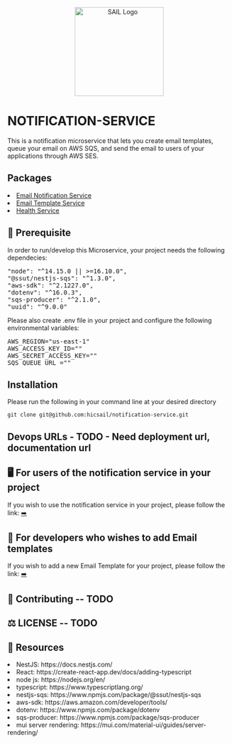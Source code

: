 <p align="center">
 <img src="https://user-images.githubusercontent.com/62607343/202245103-044d5c0b-7dec-416b-a178-66b4875dc399.png" width="200" alt="SAIL Logo" /></a>
</p>



# NOTIFICATION-SERVICE

This is a notification microservice that lets you create email templates, queue your email on AWS SQS, and send the email to users of your applications through AWS SES.


## Packages
<li> <a href="https://github.com/hicsail/notification-service/tree/readMe/packages/server/src/email"> Email Notification Service </a>
<li> <a href="https://github.com/hicsail/notification-service/tree/readMe/packages/server/src/templates"> Email Template Service </a>
<li> <a href="https://github.com/hicsail/notification-service/tree/readMe/packages/server/src/health">  Health Service </a>

## 📖 Prerequisite

In order to run/develop this Microservice, your project needs the following dependecies:

<pre>
"node": "^14.15.0 || >=16.10.0",
"@ssut/nestjs-sqs": "^1.3.0",
"aws-sdk": "^2.1227.0",
"dotenv": "^16.0.3",
"sqs-producer": "^2.1.0",
"uuid": "^9.0.0"
</pre>

Please also create .env file in your project and configure the following environmental variables:
  
<pre>
AWS_REGION="us-east-1"
AWS_ACCESS_KEY_ID=""
AWS_SECRET_ACCESS_KEY=""
SQS_QUEUE_URL =""
</pre>
  
## Installation

Please run the following in your command line at your desired directory

```
git clone git@github.com:hicsail/notification-service.git
```

## Devops URLs - TODO - Need deployment url, documentation url

## 🖥️ For users of the notification service in your project

If you wish to use the notification service in your project, please follow the link: <a href="https://github.com/hicsail/notification-service/tree/readMe/packages/client" target="_blank">➡️</a>


## 🚧 For developers who wishes to add Email templates

If you wish to add a new Email Template for your project, please follow the link:  <a href="https://github.com/hicsail/notification-service/tree/readMe/packages/server" target="_blank">➡️</a> 


## 🤝 Contributing -- TODO


## ⚖️ LICENSE -- TODO


## 📝 Resources

<li> NestJS: https://docs.nestjs.com/
<li> React: https://create-react-app.dev/docs/adding-typescript
<li> node js: https://nodejs.org/en/
<li> typescript: https://www.typescriptlang.org/
<li> nestjs-sqs: https://www.npmjs.com/package/@ssut/nestjs-sqs
<li> aws-sdk: https://aws.amazon.com/developer/tools/
<li> dotenv: https://www.npmjs.com/package/dotenv
<li> sqs-producer: https://www.npmjs.com/package/sqs-producer
<li> mui server rendering: https://mui.com/material-ui/guides/server-rendering/
